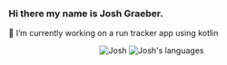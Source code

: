 ### Hi there my name is Josh Graeber.
🔭 I’m currently working on a run tracker app using kotlin

<p align="center"> 
 <img src="https://komarev.com/ghpvc/?username=graeberj&label=Profile%20views&color=0e75b6&style=flat" alt="Josh" /> 
  <img src="https://img.shields.io/badge/Languages-Python | Typescript | Kotlin | Node | React | Django | Android  -green.svg" alt="Josh's languages" />
</p>

<!--


Here are some ideas to get you started:

- 🔭 I’m currently working on ...
- 🌱 I’m currently learning ...
- 👯 I’m looking to collaborate on ...
- 🤔 I’m looking for help with ...
- 💬 Ask me about ...
- 📫 How to reach me: ...
- 😄 Pronouns: ...
- ⚡ Fun fact: ...


-->

